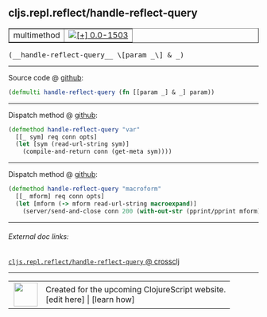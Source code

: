 ## cljs.repl.reflect/handle-reflect-query



 <table border="1">
<tr>
<td>multimethod</td>
<td><a href="https://github.com/cljsinfo/cljs-api-docs/tree/0.0-1503"><img valign="middle" alt="[+] 0.0-1503" title="Added in 0.0-1503" src="https://img.shields.io/badge/+-0.0--1503-lightgrey.svg"></a> </td>
</tr>
</table>


 <samp>
(__handle-reflect-query__ \[param _\] & _)<br>
</samp>

---







Source code @ [github](https://github.com/clojure/clojurescript/blob/r1586/src/clj/cljs/repl/reflect.clj#L60):

```clj
(defmulti handle-reflect-query (fn [[param _] & _] param))
```

<!--
Repo - tag - source tree - lines:

 <pre>
clojurescript @ r1586
└── src
    └── clj
        └── cljs
            └── repl
                └── <ins>[reflect.clj:60](https://github.com/clojure/clojurescript/blob/r1586/src/clj/cljs/repl/reflect.clj#L60)</ins>
</pre>

-->

---

Dispatch method @ [github](https://github.com/clojure/clojurescript/blob/r1586/src/clj/cljs/repl/reflect.clj#L62-L65):

```clj
(defmethod handle-reflect-query "var"
  [[_ sym] req conn opts]
  (let [sym (read-url-string sym)]
    (compile-and-return conn (get-meta sym))))
```

<!--
Repo - tag - source tree - lines:

 <pre>
clojurescript @ r1586
└── src
    └── clj
        └── cljs
            └── repl
                └── <ins>[reflect.clj:62-65](https://github.com/clojure/clojurescript/blob/r1586/src/clj/cljs/repl/reflect.clj#L62-L65)</ins>
</pre>
-->

---
Dispatch method @ [github](https://github.com/clojure/clojurescript/blob/r1586/src/clj/cljs/repl/reflect.clj#L67-L70):

```clj
(defmethod handle-reflect-query "macroform"
  [[_ mform] req conn opts]
  (let [mform (-> mform read-url-string macroexpand)]
    (server/send-and-close conn 200 (with-out-str (pprint/pprint mform)))))
```

<!--
Repo - tag - source tree - lines:

 <pre>
clojurescript @ r1586
└── src
    └── clj
        └── cljs
            └── repl
                └── <ins>[reflect.clj:67-70](https://github.com/clojure/clojurescript/blob/r1586/src/clj/cljs/repl/reflect.clj#L67-L70)</ins>
</pre>
-->

---


###### External doc links:

[`cljs.repl.reflect/handle-reflect-query` @ crossclj](http://crossclj.info/fun/cljs.repl.reflect/handle-reflect-query.html)<br>

---

 <table>
<tr><td>
<img valign="middle" align="right" width="48px" src="http://i.imgur.com/Hi20huC.png">
</td><td>
Created for the upcoming ClojureScript website.<br>
[edit here] | [learn how]
</td></tr></table>

[edit here]:https://github.com/cljsinfo/cljs-api-docs/blob/master/cljsdoc/cljs.repl.reflect_handle-reflect-query.cljsdoc
[learn how]:https://github.com/cljsinfo/cljs-api-docs/wiki/cljsdoc-files

<!--

This information was too distracting to show to readers, but I'll leave it
commented here since it is helpful to:

- pretty-print the data used to generate this document
- and show how to retrieve that data



The API data for this symbol:

```clj
{:ns "cljs.repl.reflect",
 :name "handle-reflect-query",
 :signature ["[[param _] & _]"],
 :history [["+" "0.0-1503"]],
 :type "multimethod",
 :full-name-encode "cljs.repl.reflect_handle-reflect-query",
 :source {:code "(defmulti handle-reflect-query (fn [[param _] & _] param))",
          :title "Source code",
          :repo "clojurescript",
          :tag "r1586",
          :filename "src/clj/cljs/repl/reflect.clj",
          :lines [60]},
 :extra-sources ({:code "(defmethod handle-reflect-query \"var\"\n  [[_ sym] req conn opts]\n  (let [sym (read-url-string sym)]\n    (compile-and-return conn (get-meta sym))))",
                  :title "Dispatch method",
                  :repo "clojurescript",
                  :tag "r1586",
                  :filename "src/clj/cljs/repl/reflect.clj",
                  :lines [62 65]}
                 {:code "(defmethod handle-reflect-query \"macroform\"\n  [[_ mform] req conn opts]\n  (let [mform (-> mform read-url-string macroexpand)]\n    (server/send-and-close conn 200 (with-out-str (pprint/pprint mform)))))",
                  :title "Dispatch method",
                  :repo "clojurescript",
                  :tag "r1586",
                  :filename "src/clj/cljs/repl/reflect.clj",
                  :lines [67 70]}),
 :full-name "cljs.repl.reflect/handle-reflect-query"}

```

Retrieve the API data for this symbol:

```clj
;; from Clojure REPL
(require '[clojure.edn :as edn])
(-> (slurp "https://raw.githubusercontent.com/cljsinfo/cljs-api-docs/catalog/cljs-api.edn")
    (edn/read-string)
    (get-in [:symbols "cljs.repl.reflect/handle-reflect-query"]))
```

-->
